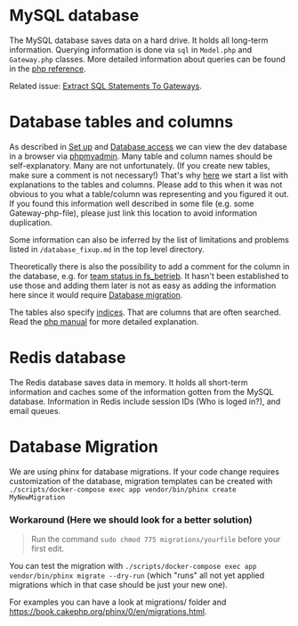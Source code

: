 # MySQL database

The MySQL database saves data on a hard drive.
It holds all long-term information.
Querying information is done via `sql` in `Model.php` and `Gateway.php` classes.
More detailed information about queries can be found in the [php reference](php-structure.md).

Related issue: [Extract SQL Statements To Gateways](https://gitlab.com/foodsharing-dev/foodsharing/issues/9).

# Database tables and columns

As described in [Set up](setting-things-up.md) and [Database access](troubleshooting.md#database-and-email-access) we can view the dev database in a browser via [phpmyadmin](http://localhost:18081).
Many table and column names should be self-explanatory. Many are not unfortunately.
(If you create new tables, make sure a comment is not necessary!) That's why [here](database-tables-columns.md) we start a list with
explanations to the tables and columns. Please add to this when it was not obvious to you what a table/column was representing
and you figured it out. If you found this information well described
in some file (e.g. some Gateway-php-file), please just link this location
to avoid information duplication.

Some information can also be inferred by the list of limitations and problems
listed in `/database_fixup.md` in the top level directory.

Theoretically there is also the possibility to add a comment for the column in the database, e.g. for [team status in fs_betrieb](http://localhost:18081/tbl_structure.php?server=1&db=foodsharing&table=fs_betrieb&field=team_status&change_column=1). It hasn't been established to use those and adding them later is not as easy as adding the information here since it would require [Database migration](#database-migration).

The tables also specify [indices](http://localhost:18081/tbl_relation.php?db=foodsharing&table=fs_betrieb). That are columns that are often searched. Read the [php manual](https://dev.mysql.com/doc/refman/5.7/en/mysql-indexes.html)
for more detailed explanation.

# Redis database

The Redis database saves data in memory.
It holds all short-term information and caches some of the information gotten from the MySQL database.
Information in Redis include session IDs (Who is loged in?), and email queues.

# Database Migration

We are using phinx for database migrations. If your code change requires customization of the database, 
migration templates can be created with ```./scripts/docker-compose exec app vendor/bin/phinx create MyNewMigration```

### Workaround (Here we should look for a better solution)

> Run the command ```sudo chmod 775 migrations/yourfile``` before your first edit.

You can test the migration with ```./scripts/docker-compose exec app vendor/bin/phinx migrate --dry-run``` (which "runs" all not yet applied migrations which in that case should be just your new one).

For examples you can have a look at migrations/ folder and https://book.cakephp.org/phinx/0/en/migrations.html.
